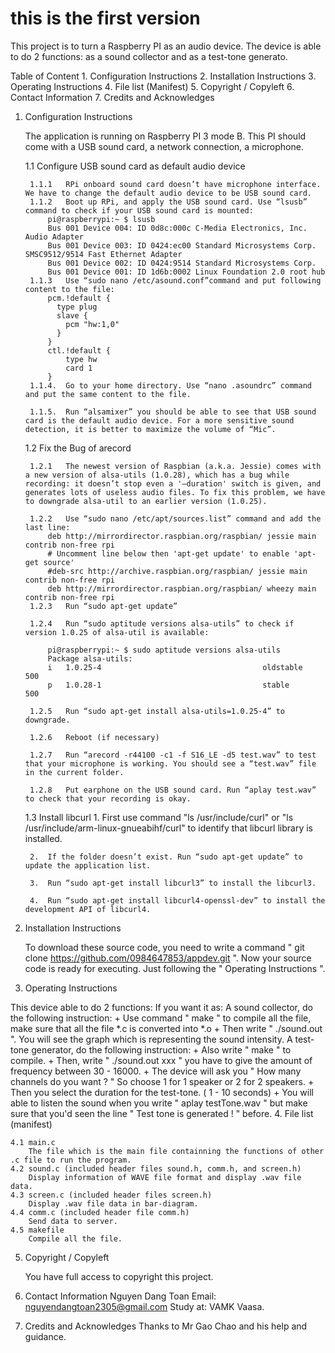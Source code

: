 # this is the first version
This project is to turn a Raspberry PI as an audio device. The device is able to do 2 functions: as a sound collector and as a test-tone generato.

Table of Content
	1. Configuration Instructions
	2. Installation Instructions
	3. Operating Instructions
	4. File list (Manifest)
	5. Copyright / Copyleft
	6. Contact Information
	7. Credits and Acknowledges

1. Configuration Instructions 

	The application is running on Raspberry PI 3 mode B. This PI should come with a USB sound card, a network connection, a microphone.
	
	1.1 Configure USB sound card as default audio device

		1.1.1	RPi onboard sound card doesn’t have microphone interface. We have to change the default audio device to be USB sound card. 
		1.1.2	Boot up RPi, and apply the USB sound card. Use “lsusb” command to check if your USB sound card is mounted:
			pi@raspberrypi:~ $ lsusb
			Bus 001 Device 004: ID 0d8c:000c C-Media Electronics, Inc. Audio Adapter
			Bus 001 Device 003: ID 0424:ec00 Standard Microsystems Corp. SMSC9512/9514 Fast Ethernet Adapter
			Bus 001 Device 002: ID 0424:9514 Standard Microsystems Corp.
			Bus 001 Device 001: ID 1d6b:0002 Linux Foundation 2.0 root hub
		1.1.3	Use “sudo nano /etc/asound.conf”command and put following content to the file:
			pcm.!default {
			  type plug
			  slave {
				pcm "hw:1,0"
			  }
			}
			ctl.!default {
				type hw
				card 1
			}
		1.1.4.	Go to your home directory. Use “nano .asoundrc” command and put the same content to the file.

		1.1.5.	Run “alsamixer” you should be able to see that USB sound card is the default audio device. For a more sensitive sound detection, it is better to maximize the volume of “Mic”.
	1.2 Fix the Bug of arecord
		
		1.2.1	The newest version of Raspbian (a.k.a. Jessie) comes with a new version of alsa-utils (1.0.28), which has a bug while recording: it doesn’t stop even a '—duration' switch is given, and generates lots of useless audio files. To fix this problem, we have to downgrade alsa-util to an earlier version (1.0.25).

		1.2.2	Use “sudo nano /etc/apt/sources.list” command and add the last line:
			deb http://mirrordirector.raspbian.org/raspbian/ jessie main contrib non-free rpi
			# Uncomment line below then 'apt-get update' to enable 'apt-get source'
			#deb-src http://archive.raspbian.org/raspbian/ jessie main contrib non-free rpi
			deb http://mirrordirector.raspbian.org/raspbian/ wheezy main contrib non-free rpi
		1.2.3	Run “sudo apt-get update”

		1.2.4	Run “sudo aptitude versions alsa-utils” to check if version 1.0.25 of alsa-util is available:
		
			pi@raspberrypi:~ $ sudo aptitude versions alsa-utils
			Package alsa-utils:
			i   1.0.25-4                                    oldstable                                 500
			p   1.0.28-1                                    stable                                    500

		1.2.5	Run “sudo apt-get install alsa-utils=1.0.25-4” to downgrade.

		1.2.6	Reboot (if necessary)

		1.2.7	Run “arecord -r44100 -c1 -f S16_LE -d5 test.wav” to test that your microphone is working. You should see a “test.wav” file in the current folder.

		1.2.8	Put earphone on the USB sound card. Run “aplay test.wav” to check that your recording is okay.

	1.3 Install libcurl
		1.	First use command "ls /usr/include/curl" or "ls /usr/include/arm-linux-gnueabihf/curl" to identify that libcurl library is installed.

		2.	If the folder doesn’t exist. Run “sudo apt-get update” to update the application list.

		3.	Run “sudo apt-get install libcurl3” to install the libcurl3.

		4.	Run “sudo apt-get install libcurl4-openssl-dev” to install the development API of libcurl4.

2. Installation Instructions
	
	To download these source code, you need to write a command " git clone https://github.com/0984647853/appdev.git ". 
	Now your source code is ready for executing. Just following the " Operating Instructions ".

3. Operating Instructions

This device able to do 2 functions:
 If you want it as:
	A sound collector, do the following instruction: 
		+ Use command " make " to compile all the file, make sure that all the file *.c is converted into *.o
		+ Then write " ./sound.out ". You will see the graph which is representing the sound intensity. 
	A test-tone generator, do the following instruction:
		+ Also write " make " to compile.
		+ Then, write " ./sound.out xxx " you have to give the amount of frequency between 30 - 16000.
		+ The device will ask you " How many channels do you want ? " So choose 1 for 1 speaker or 2 for 2 speakers.
		+ Then you select the duration for the test-tone. ( 1 - 10 seconds)
		+ You will able to listen the sound when you write " aplay testTone.wav " but make sure that you'd seen the line " Test tone is generated ! " before. 
4. File list (manifest)

	4.1 main.c
		The file which is the main file containning the functions of other .c file to run the program.
	4.2 sound.c (included header files sound.h, comm.h, and screen.h)
		Display information of WAVE file format and display .wav file data.
	4.3 screen.c (included header files screen.h)
		Display .wav file data in bar-diagram.
	4.4 comm.c (included header file comm.h)
		Send data to server.
	4.5 makefile
		Compile all the file.
	
5. Copyright / Copyleft

	You have full access to copyright this project.

6. Contact Information
	Nguyen Dang Toan
	Email: nguyendangtoan2305@gmail.com
	Study at: VAMK Vaasa.
7. Credits and Acknowledges
	Thanks to Mr Gao Chao and his help and guidance.
	
